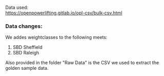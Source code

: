 
Data used:  
https://openpowerlifting.gitlab.io/opl-csv/bulk-csv.html  



### Data changes:

We addes weightclasses to the following meets:  
1. SBD Sheffield
2. SBD Raleigh

Also provided in the folder "Raw Data" is the CSV we used to extract the golden sample data. 
